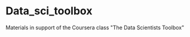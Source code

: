 Data_sci_toolbox
================

Materials in support of the Coursera class "The Data Scientists Toolbox"
